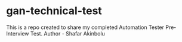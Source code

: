 # gan-technical-test
This is a repo created to share my completed Automation Tester Pre-Interview Test.
Author - Shafar Akinbolu
